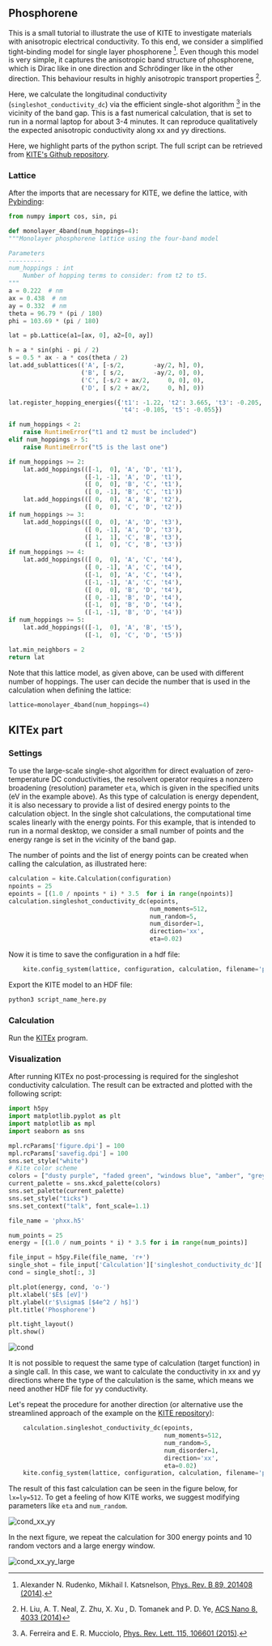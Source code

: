 ## Phosphorene
This is a small tutorial to illustrate the use of KITE to investigate materials with anisotropic electrical conductivity.
To this end, we consider a simplified tight-binding model for single layer phosphorene [^1].
Even though this model is very simple, it captures the anisotropic band structure of phosphorene, which is Dirac like in one direction and Schrödinger like in the other direction.
This behaviour results in highly anisotropic transport properties [^2].

Here, we calculate the longitudinal conductivity (`singleshot_conductivity_dc`) via the efficient single-shot algorithm [^3] in the vicinity of the band gap.
This is a fast numerical calculation, that is set to run in a normal laptop for about 3-4 minutes.
It can reproduce qualitatively the expected anisotropic conductivity along xx and yy directions.

Here, we highlight parts of the python script.
The full script can be retrieved from [KITE's Github repository](https://github.com/quantum-kite/kite/blob/80a028026956c088f0c8fa4a019155b3b1bdcb78/examples/dccond_phosphorene.py).

### Lattice

After the imports that are necessary for KITE, we define the lattice, with [Pybinding](http://docs.pybinding.site/en/stable/tutorial/lattice.html):

``` python linenums="1"
from numpy import cos, sin, pi

def monolayer_4band(num_hoppings=4):
"""Monolayer phosphorene lattice using the four-band model

Parameters
----------
num_hoppings : int
    Number of hopping terms to consider: from t2 to t5.
"""
a = 0.222  # nm
ax = 0.438  # nm
ay = 0.332  # nm
theta = 96.79 * (pi / 180)
phi = 103.69 * (pi / 180)

lat = pb.Lattice(a1=[ax, 0], a2=[0, ay])

h = a * sin(phi - pi / 2)
s = 0.5 * ax - a * cos(theta / 2)
lat.add_sublattices(('A', [-s/2,        -ay/2, h], 0),
                    ('B', [ s/2,        -ay/2, 0], 0),
                    ('C', [-s/2 + ax/2,     0, 0], 0),
                    ('D', [ s/2 + ax/2,     0, h], 0))

lat.register_hopping_energies({'t1': -1.22, 't2': 3.665, 't3': -0.205,
                               't4': -0.105, 't5': -0.055})

if num_hoppings < 2:
    raise RuntimeError("t1 and t2 must be included")
elif num_hoppings > 5:
    raise RuntimeError("t5 is the last one")

if num_hoppings >= 2:
    lat.add_hoppings(([-1,  0], 'A', 'D', 't1'),
                     ([-1, -1], 'A', 'D', 't1'),
                     ([ 0,  0], 'B', 'C', 't1'),
                     ([ 0, -1], 'B', 'C', 't1'))
    lat.add_hoppings(([ 0,  0], 'A', 'B', 't2'),
                     ([ 0,  0], 'C', 'D', 't2'))
if num_hoppings >= 3:
    lat.add_hoppings(([ 0,  0], 'A', 'D', 't3'),
                     ([ 0, -1], 'A', 'D', 't3'),
                     ([ 1,  1], 'C', 'B', 't3'),
                     ([ 1,  0], 'C', 'B', 't3'))
if num_hoppings >= 4:
    lat.add_hoppings(([ 0,  0], 'A', 'C', 't4'),
                     ([ 0, -1], 'A', 'C', 't4'),
                     ([-1,  0], 'A', 'C', 't4'),
                     ([-1, -1], 'A', 'C', 't4'),
                     ([ 0,  0], 'B', 'D', 't4'),
                     ([ 0, -1], 'B', 'D', 't4'),
                     ([-1,  0], 'B', 'D', 't4'),
                     ([-1, -1], 'B', 'D', 't4'))
if num_hoppings >= 5:
    lat.add_hoppings(([-1,  0], 'A', 'B', 't5'),
                     ([-1,  0], 'C', 'D', 't5'))

lat.min_neighbors = 2
return lat
```

Note that this lattice model, as given above, can be used with different number of hoppings.
The user can decide the number that is used in the calculation when defining the lattice:

``` python
lattice=monolayer_4band(num_hoppings=4)
```

## KITEx part
### Settings
To use the large-scale single-shot algorithm for direct evaluation of zero-temperature DC conductivities, the resolvent operator requires a nonzero broadening (resolution) parameter `eta`, which is given in the specified units (eV in the example above).
As this type of calculation is energy dependent, it is also necessary to provide a list of desired energy points to the calculation object.
In the single shot calculations, the computational time scales linearly with the energy points.
For this example, that is intended to run in a normal desktop, we consider a small number of points and the energy range is set in the vicinity of the band gap.

The number of points and the list of energy points can be created when calling the calculation, as illustrated here:

``` python linenums="1"
calculation = kite.Calculation(configuration)
npoints = 25
epoints = [(1.0 / npoints * i) * 3.5  for i in range(npoints)]
calculation.singleshot_conductivity_dc(epoints,
                                       num_moments=512,
                                       num_random=5,
                                       num_disorder=1,
                                       direction='xx',
                                       eta=0.02)
```

Now it is time to save the configuration in a hdf file:

``` python
    kite.config_system(lattice, configuration, calculation, filename='phxx.h5')
```

Export the KITE model to an HDF file:

``` bash
python3 script_name_here.py
```

### Calculation

Run the [KITEx][kitex] program.

### Visualization
After running KITEx no post-processing is required for the singleshot conductivity calculation. The result can be extracted and plotted with the following script:

``` python linenums="1"
import h5py
import matplotlib.pyplot as plt
import matplotlib as mpl
import seaborn as sns

mpl.rcParams['figure.dpi'] = 100
mpl.rcParams['savefig.dpi'] = 100
sns.set_style("white")
# Kite color scheme
colors = ["dusty purple", "faded green", "windows blue", "amber", "greyish"]
current_palette = sns.xkcd_palette(colors)
sns.set_palette(current_palette)
sns.set_style("ticks")
sns.set_context("talk", font_scale=1.1)

file_name = 'phxx.h5'

num_points = 25
energy = [(1.0 / num_points * i) * 3.5 for i in range(num_points)]

file_input = h5py.File(file_name, 'r+')
single_shot = file_input['Calculation']['singleshot_conductivity_dc']['SingleShot']
cond = single_shot[:, 3]

plt.plot(energy, cond, 'o-')
plt.xlabel('$E$ [eV]')
plt.ylabel(r'$\sigma$ [$4e^2 / h$]')
plt.title('Phosphorene')

plt.tight_layout()
plt.show()
```

![cond](../../assets/images/phosphorene/cond.png)

It is not possible to request the same type of calculation (target function) in a single call.
In this case, we want to calculate the conductivity in xx and yy directions where the type of the calculation is the same, which means we need another HDF file for yy conductivity.

Let's repeat the procedure for another direction (or alternative use the streamlined approach of the example on the [KITE repository](https://github.com/quantum-kite/kite/blob/80a028026956c088f0c8fa4a019155b3b1bdcb78/examples/dccond_phosphorene.py)):

``` python linenums="1"
    calculation.singleshot_conductivity_dc(epoints,
                                           num_moments=512,
                                           num_random=5,
                                           num_disorder=1,
                                           direction='xx',
                                           eta=0.02)
    kite.config_system(lattice, configuration, calculation, filename='phyy.h5')
```

The result of this fast calculation can be seen in the figure below, for ``lx=ly=512``.
To get a feeling of how KITE works, we suggest modifying parameters like ``eta`` and ``num_random``.

![cond_xx_yy](../../assets/images/phosphorene/cond_xx_yy.png)

In the next figure, we repeat the calculation for 300 energy points and 10 random vectors and a large energy window.

![cond_xx_yy_large](../../assets/images/phosphorene/cond_xx_yy_large.png)

[^1]: Alexander N. Rudenko, Mikhail I. Katsnelson, [Phys. Rev. B 89, 201408 (2014)](https://journals.aps.org/prb/abstract/10.1103/PhysRevB.89.201408).

[^2]: H. Liu, A. T. Neal, Z. Zhu, X. Xu , D. Tomanek and P. D. Ye, [ACS Nano 8, 4033 (2014)](https://pubs.acs.org/doi/abs/10.1021/nn501226z)

[^3]: A. Ferreira and E. R. Mucciolo, [Phys. Rev. Lett. 115, 106601 (2015)](https://journals.aps.org/prl/abstract/10.1103/PhysRevLett.115.106601).

[tutorial]: ../index.md
[calculation]: ../../api/kite.md#calculation
[getting_started]: ../index.md
[lattice]: https://docs.pybinding.site/en/stable/_api/pybinding.Lattice.html
[kitex]: ../../api/kitex.md
[kitetools]: ../../api/kite-tools.md